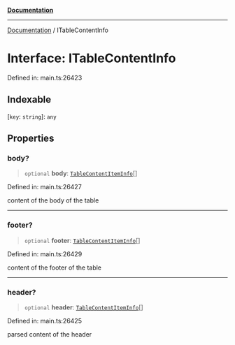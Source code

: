 [**Documentation**](../README.md)

***

[Documentation](../README.md) / ITableContentInfo

# Interface: ITableContentInfo

Defined in: main.ts:26423

## Indexable

\[`key`: `string`\]: `any`

## Properties

### body?

> `optional` **body**: [`TableContentItemInfo`](../classes/TableContentItemInfo.md)[]

Defined in: main.ts:26427

content of the body of the table

***

### footer?

> `optional` **footer**: [`TableContentItemInfo`](../classes/TableContentItemInfo.md)[]

Defined in: main.ts:26429

content of the footer of the table

***

### header?

> `optional` **header**: [`TableContentItemInfo`](../classes/TableContentItemInfo.md)[]

Defined in: main.ts:26425

parsed content of the header
